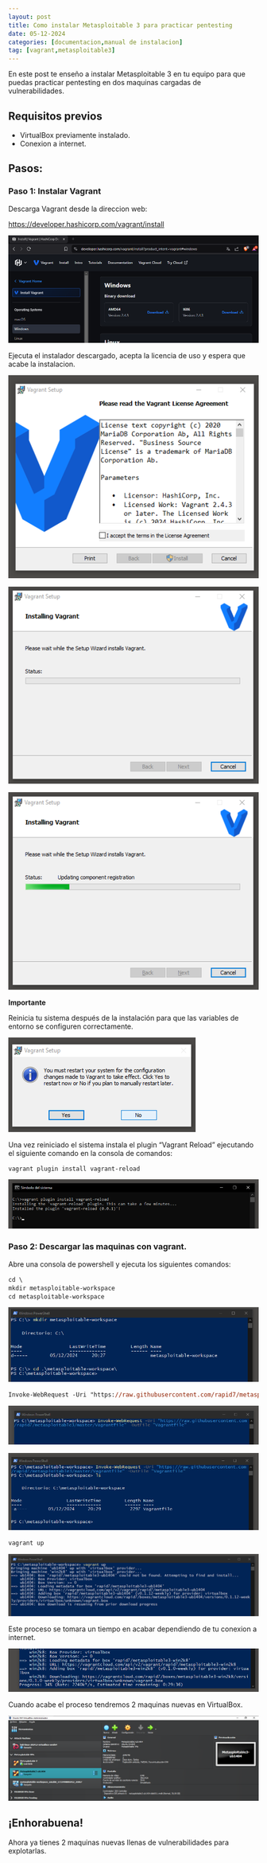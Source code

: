 ```yaml
---
layout: post
title: Como instalar Metasploitable 3 para practicar pentesting
date: 05-12-2024
categories: [documentacion,manual de instalacion]
tag: [vagrant,metasploitable3]
---
```


En este post te enseño a instalar Metasploitable 3 en tu equipo para que puedas practicar pentesting en dos maquinas cargadas de vulnerabilidades. 

## Requisitos previos

- VirtualBox previamente instalado.
- Conexion a internet.

## Pasos:

### Paso 1: Instalar Vagrant 
   
   Descarga Vagrant desde la direccion web: 
   
   https://developer.hashicorp.com/vagrant/install

   ![alt text](../assets/images/instalar-metasploitable3/image-2.png)

   Ejecuta el instalador descargado, acepta la licencia de uso y espera que acabe la instalacion.

   ![alt text](../assets/images/instalar-metasploitable3/image-4.png)
   
   ![alt text](../assets/images/instalar-metasploitable3/image-5.png)
   
   ![alt text](../assets/images/instalar-metasploitable3/image-6.png)

   **Importante**

   Reinicia tu sistema después de la instalación para que las variables de entorno se configuren correctamente.

   ![alt text](../assets/images/instalar-metasploitable3/image-7.png)

   Una vez reiniciado el sistema instala el plugin “Vagrant Reload” ejecutando el siguiente comando en la consola de comandos:
   
   ```
   vagrant plugin install vagrant-reload
   ```

   ![alt text](../assets/images/instalar-metasploitable3/image-18.png)

### Paso 2: Descargar las maquinas con vagrant.

Abre una consola de powershell y ejecuta los siguientes comandos:

```ps
cd \
mkdir metasploitable-workspace
cd metasploitable-workspace
```

![alt text](../assets/images/instalar-metasploitable3/image-22.png)

```ps
Invoke-WebRequest -Uri "https://raw.githubusercontent.com/rapid7/metasploitable3/master/Vagrantfile" -OutFile "Vagrantfile"
```

![alt text](../assets/images/instalar-metasploitable3/image-23.png)

![alt text](../assets/images/instalar-metasploitable3/image-24.png)

```ps
vagrant up
```

![alt text](../assets/images/instalar-metasploitable3/image-25.png)

Este proceso se tomara un tiempo en acabar dependiendo de tu conexion a internet.

![alt text](../assets/images/instalar-metasploitable3/image-27.png)

Cuando acabe el proceso tendremos 2 maquinas nuevas en VirtualBox.

![alt text](../assets/images/instalar-metasploitable3/image-28.png)

## ¡Enhorabuena!

Ahora ya tienes 2 maquinas nuevas llenas de vulnerabilidades para explotarlas.





